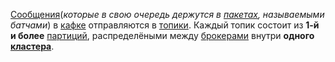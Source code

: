 

[Сообщения](kafka_message.md)(*которые в свою очередь держутся в [пакетах](kafka_batch.md), называемыми батчами*) в [кафке](📙MOC-Kafka.md) отправляются в [топики](kafka_topics.md). Каждый топик состоит из **1-й и более** [партиций](kafka_partition.md), распределёными между [брокерами](kafka_brokers.md) внутри **одного [кластера](kafka_klaster.md)**.



